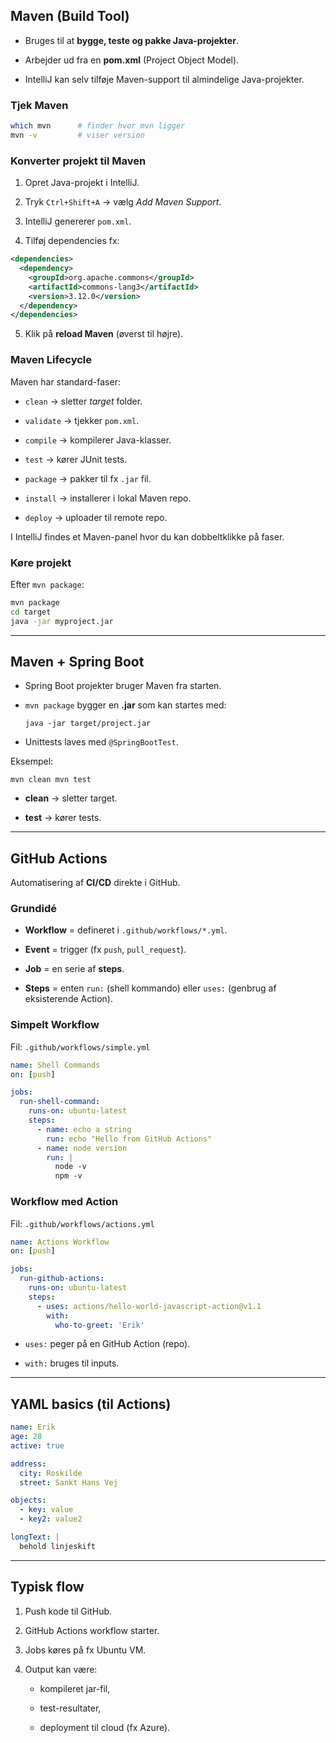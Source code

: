 ## Maven (Build Tool)

- Bruges til at **bygge, teste og pakke Java-projekter**.
    
- Arbejder ud fra en **pom.xml** (Project Object Model).
    
- IntelliJ kan selv tilføje Maven-support til almindelige Java-projekter.
    

### Tjek Maven

```bash
which mvn      # finder hvor mvn ligger
mvn -v         # viser version
```


### Konverter projekt til Maven

1. Opret Java-projekt i IntelliJ.
    
2. Tryk `Ctrl+Shift+A` → vælg _Add Maven Support_.
    
3. IntelliJ genererer `pom.xml`.
    
4. Tilføj dependencies fx:
    
```xml
<dependencies>
  <dependency>
    <groupId>org.apache.commons</groupId>
    <artifactId>commons-lang3</artifactId>
    <version>3.12.0</version>
  </dependency>
</dependencies>
```

    
5. Klik på **reload Maven** (øverst til højre).
    

### Maven Lifecycle

Maven har standard-faser:

- `clean` → sletter _target_ folder.
    
- `validate` → tjekker `pom.xml`.
    
- `compile` → kompilerer Java-klasser.
    
- `test` → kører JUnit tests.
    
- `package` → pakker til fx `.jar` fil.
    
- `install` → installerer i lokal Maven repo.
    
- `deploy` → uploader til remote repo.
    

I IntelliJ findes et Maven-panel hvor du kan dobbeltklikke på faser.

### Køre projekt

Efter `mvn package`:

```bash
mvn package
cd target
java -jar myproject.jar
```


---

## Maven + Spring Boot

- Spring Boot projekter bruger Maven fra starten.
    
- `mvn package` bygger en **.jar** som kan startes med:
    
    `java -jar target/project.jar`
    
- Unittests laves med `@SpringBootTest`.
    

Eksempel:

`mvn clean mvn test`

- **clean** → sletter target.
    
- **test** → kører tests.
    

---

## GitHub Actions

Automatisering af **CI/CD** direkte i GitHub.

### Grundidé

- **Workflow** = defineret i `.github/workflows/*.yml`.
    
- **Event** = trigger (fx `push`, `pull_request`).
    
- **Job** = en serie af **steps**.
    
- **Steps** = enten `run:` (shell kommando) eller `uses:` (genbrug af eksisterende Action).
    

### Simpelt Workflow

Fil: `.github/workflows/simple.yml`

```yaml
name: Shell Commands
on: [push]

jobs:
  run-shell-command:
    runs-on: ubuntu-latest
    steps:
      - name: echo a string
        run: echo "Hello from GitHub Actions"
      - name: node version
        run: |
          node -v
          npm -v
```


### Workflow med Action

Fil: `.github/workflows/actions.yml`

```yaml
name: Actions Workflow
on: [push]

jobs:
  run-github-actions:
    runs-on: ubuntu-latest
    steps:
      - uses: actions/hello-world-javascript-action@v1.1
        with:
          who-to-greet: 'Erik'
```


- `uses:` peger på en GitHub Action (repo).
    
- `with:` bruges til inputs.
    

---

## YAML basics (til Actions)

```yaml
name: Erik
age: 28
active: true

address:
  city: Roskilde
  street: Sankt Hans Vej

objects:
  - key: value
  - key2: value2

longText: |
  behold linjeskift
```

---

## Typisk flow

1. Push kode til GitHub.
    
2. GitHub Actions workflow starter.
    
3. Jobs køres på fx Ubuntu VM.
    
4. Output kan være:
    
    - kompileret jar-fil,
        
    - test-resultater,
        
    - deployment til cloud (fx Azure).